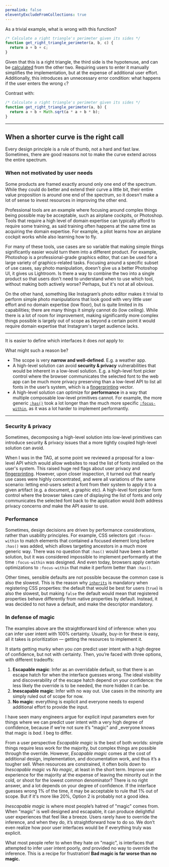 ```yaml
---
permalink: false
eleventyExcludeFromCollections: true
---
```


As a trivial example, what is wrong with this function?

```js
/* Calculate a right triangle's perimeter given its sides */
function get_right_triangle_perimeter(a, b, c) {
  return a + b + c;
}
```

Given that this is a right triangle, the third side is the hypotenuse, and can be [calculated](https://en.wikipedia.org/wiki/Pythagorean_theorem) from the other two.
Requiring users to enter it manually simplifies the implementation, but at the expense of additional user effort.
Additionally, this introduces an unnecessary error condition: what happens if the user enters the wrong `c`?

Contrast with:

```js
/* Calculate a right triangle's perimeter given its sides */
function get_right_triangle_perimeter(a, b) {
  return a + b + Math.sqrt(a * a + b * b);
}
```

----

## When a shorter curve is the right call

Every design principle is a rule of thumb, not a hard and fast law.
Sometimes, there are good reasons not to make the curve extend across the entire spectrum.

### When not motivated by user needs

<figure class="outlined float">
  <object data="images/curve-photoshop.svg"></object>
</figure>

Some products are framed exactly around only one end of the spectrum.
While they could do better and extend their curve a little bit, their entire value proposition is around one end of the spectrum,
so it doesn't make a lot of sense to invest resources in improving the other end.

Professional tools are an example where focusing around complex things being possible may be acceptable, such as airplane cockpits, or Photoshop.
Tools that require a high level of domain expertise can typically afford to require some training,
as said training often happens at the same time as acquiring the domain expertise.
For example, a pilot learns how an airplane cockpit works while also learning how to fly.

For many of these tools, use cases are so variable that making simple things significantly easier would turn them into a different product.
For example, Photoshop is a professional-grade graphics editor, that can be used for a large variety of graphics-related tasks.
Focusing around a specific subset of use cases, say photo manipulation, doesn't give us a better Photoshop UI, it gives us Lightroom.
Is there a way to combine the two into a single product so that users don't need to understand when to use which tool, without making both actively worse?
Perhaps, but it's not at all obvious.

On the other hand, something like Instagram’s photo editor makes it trivial to perform simple photo manipulations that look good with very little user effort and no domain expertise (low floor),
but is quite limited in its capabilities; there are many things it simply cannot do (low ceiling).
While there is a lot of room for improvement, making significantly more complex things possible is largely out of scope as beyond a certain point it would require domain expertise that Instagram's target audience lacks.


----

It is easier to define which interfaces it does _not_ apply to:

What might such a reason be?
-	The scope is very **narrow and well-defined**. E.g. a weather app.
- A high-level solution can avoid **security & privacy** vulnerabilities that would be inherent in a low-level solution.
E.g. a high-level font picker control where the browser communicates the selected font to the web app can be much more privacy preserving than a low-level API to list all fonts in the user’s system, which is a [fingerprinting](https://en.wikipedia.org/wiki/Device_fingerprint) vector.
- A high-level solution can optimize for **performance** in a way that multiple composable low-level primitives cannot.
For example, the more generic [`:has()`](https://developer.mozilla.org/en-US/docs/Web/CSS/:has) took a lot longer than the much more specific [`:focus-within`](https://developer.mozilla.org/en-US/docs/Web/CSS/:focus-within), as it was a lot harder to implement performantly.

----


### Security & privacy

Sometimes, decomposing a high-level solution into low-level primitives can introduce security & privacy issues that a more tightly coupled high-level solution can avoid.

When I was in the TAG, at some point we reviewed a proposal for a low-level API which would allow websites to read the list of fonts installed on the user's system.
This raised huge red flags about user privacy and [fingerprinting](https://en.wikipedia.org/wiki/Device_fingerprint).
However, upon closer inspection, it turned out that nearly use cases were highly concentrated,
and were all variations of the same scenario:
letting end-users select a font from their system to apply it to a given artifact (e.g. a document, a graphic etc).
A high-level font picker form control where the browser takes care of displaying the list of fonts and only communicates the selected font back to the application would _both_ address privacy concerns _and_ make the API easier to use.

### Performance

Sometimes, design decisions are driven by performance considerations, rather than usability principles.
For example, CSS selectors got `:focus-within` to match elements that contained a focused element long before `:has()` was added, which allows targeting ancestors in a much more generic way.
There was no question that `:has()` would have been a better solution, but it was considered impossible to implement performantly at the time `:focus-within` was designed.
And even today, browsers apply certain optimizations to `:focus-within` that make it perform better than `:has()`.

Other times, sensible defaults are not possible because the common case is also the slowest.
This is the reason why [`inherits`](https://developer.mozilla.org/en-US/docs/Web/CSS/@property/inherits) is mandatory when registering CSS properties:
the default that would be best for users (`true`) is also the slowest, but making `false` the default would mean that registered properties behave differently from native properties by default.
Instead, it was decided to not have a default, and make the descriptor mandatory.

### In defense of magic

The examples above are the straightforward kind of inference: when you can infer user intent with 100% certainty.
Usually, buy-in for these is easy, all it takes is prioritization — getting the resources to implement it.

It starts getting murky when you _can_ predict user intent with a high degree of confidence, but not with certainty.
Then, you’re faced with three options, with different tradeoffs:
1. **Escapable magic**: Infer as an overridable default, so that there is an escape hatch for when the interface guesses wrong. The ideal visibility and discoverability of the escape hatch depend on your confidence: the less likely the override is to be needed, the more hidden it can be.
1. **Inescapable magic**: Infer with no way out. Use cases in the minority are simply ruled out of scope for now.
2. **No magic**: everything is explicit and everyone needs to expend additional effort to provide the input.

I have seen many engineers argue for explicit input parameters even for things where we can predict user intent with a very high degree of confidence,
because if we’re not sure it’s "magic" and _everyone knows that magic is _bad_.
I beg to differ.

From a user perspective _Escapable magic_ is the best of both worlds: simple things require less work for the majority, but complex things are possible through the override.
However, _Escapable magic_ comes at the cost of additional design, implementation, and documentation work, and thus it’s a tougher sell.
When resources are constrained, it often boils down to _Inescapable magic_ vs _No magic_, at least in the short term.
Improve user experience for the majority at the expense of leaving the minority out in the cold, or shoot for the lowest common denominator?
There is no right answer, and a lot depends on your degree of confidence.
If the interface guesses wrong 1% of the time, it may be acceptable to rule that 1% out of scope.
But if it's more like 20%, Option 2 is probably not a good idea.



_Inescapable magic_ is where most people’s hatred of "magic" comes from.
When "magic" is well designed and escapable, it can produce delightful user experiences that feel like a breeze.
Users rarely have to override the inference, and when they do, it’s straightforward how to do so.
We don’t even realize how poor user interfaces would be if everything truly was explicit.

What most people refer to when they hate on "magic", is interfaces that attempted to infer user intent poorly, *and* provided no way to override the inference.
This is a recipe for frustration!
**Bad magic is far worse than no magic.**

